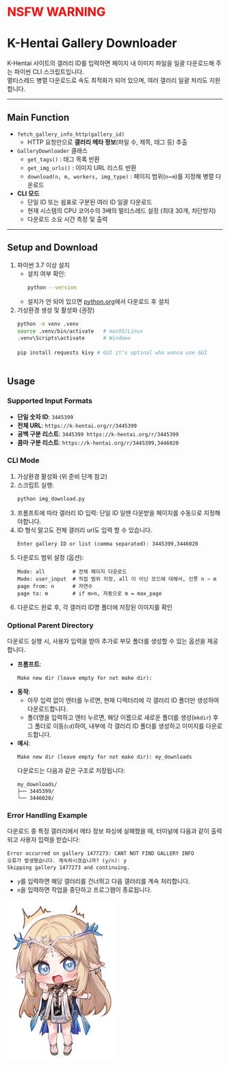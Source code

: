 

# <p style="color: red;">NSFW WARNING</p> 

# K-Hentai Gallery Downloader

K-Hentai 사이트의 갤러리 ID를 입력하면 페이지 내 이미지 파일을 일괄 다운로드해 주는 파이썬 CLI 스크립트입니다.  
멀티스레드 병렬 다운로드로 속도 최적화가 되어 있으며, 여러 갤러리 일괄 처리도 지원합니다.

---

## Main Function

- `fetch_gallery_info_http(gallery_id)`  
  - HTTP 요청만으로 **갤러리 메타 정보**(파일 수, 제목, 태그 등) 추출  
- `GalleryDownloader` 클래스  
  - `get_tags()` : 태그 목록 반환  
  - `get_img_urls()` : 이미지 URL 리스트 반환  
  - `download(n, m, workers, img_type)` : 페이지 범위(`n`~`m`)를 지정해 병렬 다운로드  
- **CLI 모드**  
  - 단일 ID 또는 쉼표로 구분된 여러 ID 일괄 다운로드
  - 현재 시스템의 CPU 코어수의 3배의 멀티스레드 설정 (최대 30개, 차단방지)
  - 다운로드 소요 시간 측정 및 출력  


---

## Setup and Download

1. 파이썬 3.7 이상 설치
   - 설치 여부 확인:
     ```bash
     python --version
     ```
   - 설치가 안 되어 있으면 [python.org](https://www.python.org/downloads/)에서 다운로드 후 설치
2. 가상환경 생성 및 활성화 (권장)
   ```bash
   python -m venv .venv
   source .venv/bin/activate   # macOS/Linux
   .venv\Scripts\activate      # Windows
    
   pip install requests kivy # GUI it's optinal who wanna use GUI
   
   
   
## Usage

### Supported Input Formats
- **단일 숫자 ID**: `3445399`
- **전체 URL**: `https://k-hentai.org/r/3445399`
- **공백 구분 리스트**: `3445399 https://k-hentai.org/r/3445399`
- **콤마 구분 리스트**: `https://k-hentai.org/r/3445399,3446020`


### CLI Mode
1. 가상환경 활성화 (위 준비 단계 참고)
2. 스크립트 실행:
   ```bash
   python img_download.py
   ```
3. 프롬프트에 따라 갤러리 ID 입력:
    단일 ID 일땐 다운받을 페이지를 수동으로 지정해야합니다.
4. ID 형식 말고도 전체 갤러리 url도 입력 할 수 있습니다.
   ```text
   Enter gallery ID or list (comma separated): 3445399,3446020
   ```
4. 다운로드 범위 설정 (옵션):
   ```text
   Mode: all         # 전체 페이지 다운로드
   Mode: user_input  # 직접 범위 지정, all 이 이닌 모드에 대해서, 인풋 n ~ m
   page from: n      # 자연수
   page to: m        # if m>n, 자동으로 m = max_page
   ```
5. 다운로드 완료 후, 각 갤러리 ID명 폴더에 저장된 이미지를 확인


### Optional Parent Directory

다운로드 실행 시, 사용자 입력을 받아 추가로 부모 폴더를 생성할 수 있는 옵션을 제공합니다.

- **프롬프트**: 
  ```
  Make new dir (leave empty for not make dir):
  ```
- **동작**:
  - 아무 입력 없이 엔터를 누르면, 현재 디렉터리에 각 갤러리 ID 폴더만 생성하여 다운로드합니다.
  - 폴더명을 입력하고 엔터 누르면, 해당 이름으로 새로운 폴더를 생성(`mkdir`) 후 그 폴더로 이동(`cd`)하여, 내부에 각 갤러리 ID 폴더를 생성하고 이미지를 다운로드합니다.
- **예시**:
  ```text
  Make new dir (leave empty for not make dir): my_downloads
  ```
  다운로드는 다음과 같은 구조로 저장됩니다:
  ```
  my_downloads/
  ├── 3445399/
  └── 3446020/
  ```

 
### Error Handling Example

다운로드 중 특정 갤러리에서 메타 정보 파싱에 실패했을 때, 터미널에 다음과 같이 출력되고 사용자 입력을 받습니다:

```text
Error occurred on gallery 1477273: CANT NOT FIND GALLERY INFO
오류가 발생했습니다. 계속하시겠습니까? (y/n): y
Skipping gallery 1477273 and continuing.
```

- `y`를 입력하면 해당 갤러리를 건너뛰고 다음 갤러리를 계속 처리합니다.
- `n`을 입력하면 작업을 중단하고 프로그램이 종료됩니다.




<p>
  <img src="img_src/cb304b165663134eb98a2aa1b82556836cc0d17c.webp" alt="Gallery Preview" style="width:50%; height:auto;" />
</p>
